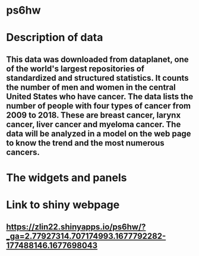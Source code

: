 # ps6hw

# Description of data
## This data was downloaded from dataplanet, one of the world's largest repositories of standardized and structured statistics. It counts the number of men and women in the central United States who have cancer. The data lists the number of people with four types of cancer from 2009 to 2018. These are breast cancer, larynx cancer, liver cancer and myeloma cancer. The data will be analyzed in a model on the web page to know the trend and the most numerous cancers.

# The widgets and panels
## 


# Link to shiny webpage
## https://zlin22.shinyapps.io/ps6hw/?_ga=2.77927314.707174993.1677792282-177488146.1677698043